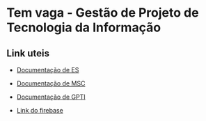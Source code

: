 # Tem vaga - Gestão de Projeto de Tecnologia da Informação

## Link uteis
- [Documentação de ES](https://pucpredu-my.sharepoint.com/:f:/r/personal/mateus_antunes_pucpr_edu_br/Documents/PUC%208%C2%BA%20SEMESTRE/Engenharia%20de%20Software?csf=1&web=1&e=1b3z4a)

- [Documentação de MSC](https://pucpredu-my.sharepoint.com/:f:/r/personal/mateus_antunes_pucpr_edu_br/Documents/PUC%207%C2%B0%20SEMESTRE/Modelagem%20de%20Sistemas%20Computacionais/MSC?csf=1&web=1&e=ybEQO1)

- [Documentação de GPTI](https://pucpredu-my.sharepoint.com/:f:/r/personal/mateus_antunes_pucpr_edu_br/Documents/PUC%2010%C2%B0%20SEMESTRE/Gest%C3%A3o%20de%20Projetos%20de%20Tecnologia%20da%20Informa%C3%A7%C3%A3o?csf=1&web=1&e=zAdrbr)

- [Link do firebase](https://console.firebase.google.com/project/tem-vaga-b56e8/overview?hl=pt)
